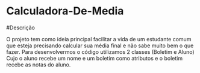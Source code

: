 # Calculadora-De-Media

#Descrição

O projeto tem como ideia principal facilitar a vida de um estudante comum que esteja precisando calcular sua média final e não sabe muito bem o que fazer.
Para desenvolvermos o código utilizamos 2 classes (Boletim e Aluno) Cujo o aluno recebe um nome e um boletim como atributos e o boletim recebe as notas do aluno.
